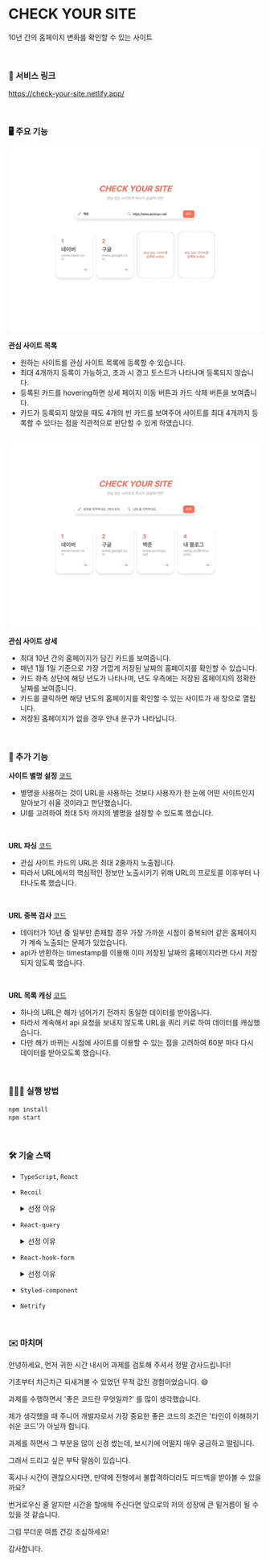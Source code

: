 # CHECK YOUR SITE

10년 간의 홈페이지 변화를 확인할 수 있는 사이트

<br/>

### 🚀 서비스 링크

https://check-your-site.netlify.app/

<br/>

### 🖥️ 주요 기능

![관심 사이트 목록](./README.assets/wishlist.gif)

**관심 사이트 목록**

- 원하는 사이트를 관심 사이트 목록에 등록할 수 있습니다.
- 최대 4개까지 등록이 가능하고, 초과 시 경고 토스트가 나타나며 등록되지 않습니다.
- 등록된 카드를 hovering하면 상세 페이지 이동 버튼과 카드 삭제 버튼을 보여줍니다.
- 카드가 등록되지 않았을 때도 4개의 빈 카드를 보여주어
    사이트를 최대 4개까지 등록할 수 있다는 점을 직관적으로 판단할 수 있게 하였습니다.

<br/>![관심 사이트 상세](./README.assets/wishlist-detail.gif)

**관심 사이트 상세**

- 최대 10년 간의 홈페이지가 담긴 카드를 보여줍니다.
- 매년 1월 1일 기준으로 가장 가깝게 저장된 날짜의 홈페이지를 확인할 수 있습니다.
- 카드 좌측 상단에 해당 년도가 나타나며, 년도 우측에는 저장된 홈페이지의 정확한 날짜를 보여줍니다.
- 카드를 클릭하면 해당 년도의 홈페이지를 확인할 수 있는 사이트가 새 창으로 열립니다.
- 저장된 홈페이지가 없을 경우 안내 문구가 나타납니다.

<br/>

### 🔖 추가 기능

**사이트 별명 설정**  [코드](./README.assets/codes.md#사이트-별명-설정)

- 별명을 사용하는 것이 URL을 사용하는 것보다 사용자가 한 눈에 어떤 사이트인지 알아보기 쉬울 것이라고 판단했습니다.
- UI를 고려하여 최대 5자 까지의 별명을 설정할 수 있도록 했습니다.

<br/>

**URL 파싱**  [코드](./README.assets/codes.md#URL-파싱)

- 관심 사이트 카드의 URL은 최대 2줄까지 노출됩니다.
- 따라서 URL에서의 핵심적인 정보만 노출시키기 위해 URL의 프로토콜 이후부터 나타나도록 했습니다.

<br/>

**URL 중복 검사**  [코드](./README.assets/codes.md#URL-중복-검사)

- 데이터가 10년 중 일부만 존재할 경우 가장 가까운 시점이 중복되어 같은 홈페이지가 계속 노출되는 문제가 있었습니다.
- api가 반환하는 timestamp를 이용해 이미 저장된 날짜의 홈페이지라면 다시 저장되지 않도록 했습니다.

<br/>

**URL 목록 캐싱** [코드](./README.assets/codes.md#URL-목록-캐싱)

- 하나의 URL은 해가 넘어가기 전까지 동일한 데이터를 받아옵니다.
- 따라서 계속해서 api 요청을 보내지 않도록 URL을 쿼리 키로 하여 데이터를 캐싱했습니다.
- 다만 해가 바뀌는 시점에 사이트를 이용할 수 있는 점을 고려하여 60분 마다 다시 데이터를 받아오도록 했습니다.

<br/>

### 🧑🏻‍💻 실행 방법

```bash
npm install
npm start
```

<br/>

### 🛠️ 기술 스택

- `TypeScript`, `React`

- `Recoil`

    <details>
      <summary>선정 이유</summary>
      <div>
        본 과제에서는 전역으로 2가지의 상태를 관리합니다.
        (토스트를 띄우기 위한 toastState, 관심 목록을 관리하기 위한 wishlistState)<br/>
        따라서 많은 양의 보일러 플레이트 코드를 작성해야 하는 redux는 비효율적이라고 판단했습니다.<br/>
        또한 useContext는 상태가 변경될 경우 해당 상태를 구독하고 있는 컴포넌트와 그 하위 컴포넌트까지 리렌더링이 발생하므로,<br/>
        불필요한 리렌더링이 많이 발생할 것으로 예상했습니다.<br/>
        따라서 간편하게 상태를 관리할 수 있고, localStorage와의 연동이 쉬운 Recoil을 선정했습니다.
      </div>
    </details>

- `React-query`

    <details>
      <summary>선정 이유</summary>
      <div>
        상세 페이지에서 10년 간의 URL 데이터를 받아올 때 초기 로딩 시간이 길게는 3초 이상 소요됐습니다.<br/>
        데이터가 실시간으로 변동되지 않는다는 점을 고려했을 때 매번 api 요청을 보낼 필요가 없다고 생각했습니다.<br/>
        따라서 캐싱이 쉽고 staleTime을 관리할 수 있는 React-query를 선정했습니다.
      </div>
    </details>

- `React-hook-form`

    <details>
      <summary>선정 이유</summary>
      <div>
        useState를 통해 input과 value를 연동하면 state의 값이 변경될 때마다 컴포넌트가 리렌더링 되는 문제가 있습니다.<br/>
        React-hook-form은 비제어 컴포넌트로 동작하여 렌더링을 최소화할 수 있으며,<br/>
        유효성 검사를 위한 코드도 간단하게 작성할 수 있기 때문에 React-hook-form을 선정했습니다.
      </div>
    </details>

- `Styled-component`

- `Netrify`

<br/>

### ✉️ 마치며

안녕하세요, 먼저 귀한 시간 내시어 과제를 검토해 주셔서 정말 감사드립니다!

기초부터 차근차근 되새겨볼 수 있었던 무척 값진 경험이었습니다. 😄

과제를 수행하면서 '좋은 코드란 무엇일까?' 를 많이 생각했습니다.

제가 생각했을 때 주니어 개발자로서 가장 중요한 좋은 코드의 조건은 '타인이 이해하기 쉬운 코드'가 아닐까 합니다.

과제를 하면서 그 부분을 많이 신경 썼는데, 보시기에 어떨지 매우 궁금하고 떨립니다.

그래서 드리고 싶은 부탁 말씀이 있습니다.

혹시나 시간이 괜찮으시다면, 만약에 전형에서 불합격하더라도 피드백을 받아볼 수 있을까요?

번거로우신 줄 알지만 시간을 할애해 주신다면 앞으로의 저의 성장에 큰 밑거름이 될 수 있을 것 같습니다.

그럼 무더운 여름 건강 조심하세요!

감사합니다.

